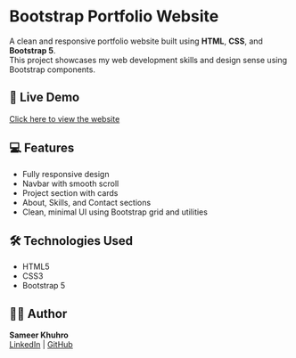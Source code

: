 # Bootstrap Portfolio Website

A clean and responsive portfolio website built using **HTML**, **CSS**, and **Bootstrap 5**.  
This project showcases my web development skills and design sense using Bootstrap components.

## 🚀 Live Demo

[Click here to view the website](https://sameerkhuhro.github.io/bootstrap-portfolio)

## 💻 Features

- Fully responsive design
- Navbar with smooth scroll
- Project section with cards
- About, Skills, and Contact sections
- Clean, minimal UI using Bootstrap grid and utilities


## 🛠️ Technologies Used

- HTML5
- CSS3
- Bootstrap 5





## 🙋‍♂️ Author

**Sameer Khuhro**  
[LinkedIn](https://www.linkedin.com/in/sameer-khuhro-1693b52b1) | [GitHub](https://github.com/yourusername)


